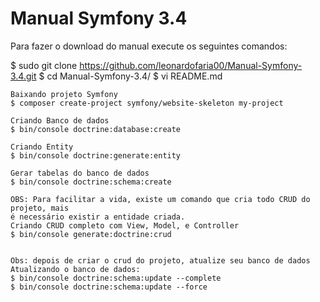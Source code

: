 # Manual Symfony 3.4


Para fazer o download do manual execute os seguintes comandos:

$ sudo git clone https://github.com/leonardofaria00/Manual-Symfony-3.4.git
$ cd Manual-Symfony-3.4/
$ vi README.md

    Baixando projeto Symfony
    $ composer create-project symfony/website-skeleton my-project
    
    Criando Banco de dados
    $ bin/console doctrine:database:create
    
    Criando Entity
    $ bin/console doctrine:generate:entity

    Gerar tabelas do banco de dados
    $ bin/console doctrine:schema:create
    
    OBS: Para facilitar a vida, existe um comando que cria todo CRUD do projeto, mais
    é necessário existir a entidade criada.       
    Criando CRUD completo com View, Model, e Controller
    $ bin/console generate:doctrine:crud
    
    
    Obs: depois de criar o crud do projeto, atualize seu banco de dados
    Atualizando o banco de dados:
    $ bin/console doctrine:schema:update --complete
    $ bin/console doctrine:schema:update --force
    
    








    
